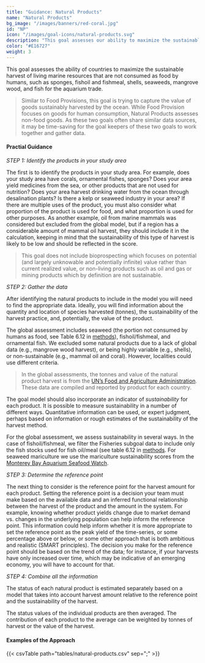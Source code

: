 ```yaml
---
title: "Guidance: Natural Products"
name: "Natural Products"
bg_image: "/images/banners/red-coral.jpg"
id: "NP"
icon: "/images/goal-icons/natural-products.svg"
description: "This goal assesses our ability to maximize the sustainable harvest of living marine resources, such as shells, seaweeds, and fish for the aquarium trade."
color: "#E16727"
weight: 3
---
```


This goal assesses the ability of countries to maximize the sustainable harvest of living marine resources that are not consumed as food by humans, such as sponges, fishoil and fishmeal, shells, seaweeds, mangrove wood, and fish for the aquarium trade.

> Similar to Food Provisions, this goal is trying to capture the value of goods sustainably harvested by the ocean. While Food Provision focuses on goods for human consumption, Natural Products assesses non-food goods. As these two goals often share similar data sources, it may be time-saving for the goal keepers of these two goals to work together and gather data.

#### Practial Guidance

*_STEP 1: Identify the products in your study area_*

The first is to identify the products in your study area. For example, does your study area have corals, ornamental fishes, sponges? Does your area yield medicines from the sea, or other products that are not used for nutrition? Does your area harvest drinking water from the ocean through desalination plants? Is there a kelp or seaweed industry in your area? If there are multiple uses of the product, you must also consider what proportion of the product is used for food, and what proportion is used for other purposes. As another example, oil from marine mammals was considered but excluded from the global model, but if a region has a considerable amount of mammal oil harvest, they should include it in the calculation, keeping in mind that the sustainability of this type of harvest is likely to be low and should be reflected in the score.

> This goal does not include bioprospecting which focuses on potential (and largely unknowable and potentially infinite) value rather than current realized value, or non-living products such as oil and gas or mining products which by definition are not sustainable.


*_STEP 2: Gather the data_*

After identifying the natural products to include in the model you will need to find the appropriate data. Ideally, you will find information about the quantity and location of species harvested (tonnes), the sustainability of the harvest practice, and, potentially, the value of the product.

The global assessment includes seaweed (the portion not consumed by humans as food, see Table 6.12 in [methods](https://ohi-science.org/ohiprep_v2021/Reference/methods_and_results/Supplement.html#68_Natural_products)), fishoil/fishmeal, and ornamental fish. We excluded some natural products due to a lack of global data (e.g., mangrove wood harvest), or being highly variable (e.g., shells), or non-sustainable (e.g., mammal oil and coral). However, localities could use different criteria. 

> In the global assessments, the tonnes and value of the natural product harvest is from the [UN’s Food and Agriculture Administration](https://www.fao.org/fishery/en/statistics/software/fishstatj/en). These data are compiled and reported by product for each country.

The goal model should also incorporate an indicator of  *sustainability* for each product. It is possible to measure sustainability in a number of different ways. Quantitative information can be used, or expert judgment, perhaps based on information or rough estimates of the sustainability of the harvest method.

For the global assessment, we assess sustainability in several ways. In the case of fishoil/fishmeal, we filter the Fisheries subgoal data to include only the fish stocks used for fish oil/meal (see table 6.12 in [methods](https://ohi-science.org/ohiprep_v2021/Reference/methods_and_results/Supplement.html#68_Natural_products). For seaweed mariculture we use the mariculture sustainability scores from the [Monterey Bay Aquarium Seafood Watch](https://www.seafoodwatch.org/recommendations).

*_STEP 3: Determine the reference point_*

The next thing to consider is the reference point for the harvest amount for each product. Setting the reference point is a decision your team must make based on the available data and an inferred functional relationship between the harvest of the product and the amount in the system. For example, knowing whether product yields change due to market demand vs. changes in the underlying population can help inform the reference point. This information could help inform whether it is more appropriate to set the reference point as the peak yield of the time-series, or some percentage above or below, or some other approach that is both ambitious and realistic (SMART principles). The decision you make for the reference point should be based on the trend of the data; for instance, if your harvests have only increased over time, which may be indicative of an emerging economy, you will have to account for that.


*_STEP 4: Combine all the information_*

The status of each natural product is estimated separately based on a model that takes into account harvest amount relative to the reference point and the sustainability of the harvest.

The status values of the individual products are then averaged. The contribution of each product to the average can be weighted by tonnes of harvest or the value of the harvest. 

#### Examples of the Approach
{{< csvTable path="tables/natural-products.csv"  sep=";" >}}
